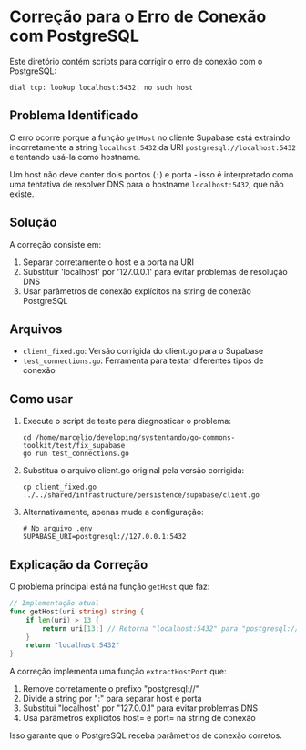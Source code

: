 # Correção para o Erro de Conexão com PostgreSQL

Este diretório contém scripts para corrigir o erro de conexão com o PostgreSQL:
```
dial tcp: lookup localhost:5432: no such host
```

## Problema Identificado

O erro ocorre porque a função `getHost` no cliente Supabase está extraindo incorretamente a string `localhost:5432` da URI `postgresql://localhost:5432` e tentando usá-la como hostname. 

Um host não deve conter dois pontos (`:`) e porta - isso é interpretado como uma tentativa de resolver DNS para o hostname `localhost:5432`, que não existe.

## Solução

A correção consiste em:

1. Separar corretamente o host e a porta na URI
2. Substituir 'localhost' por '127.0.0.1' para evitar problemas de resolução DNS
3. Usar parâmetros de conexão explícitos na string de conexão PostgreSQL

## Arquivos

- `client_fixed.go`: Versão corrigida do client.go para o Supabase
- `test_connections.go`: Ferramenta para testar diferentes tipos de conexão

## Como usar

1. Execute o script de teste para diagnosticar o problema:
   ```
   cd /home/marcelio/developing/systentando/go-commons-toolkit/test/fix_supabase
   go run test_connections.go
   ```

2. Substitua o arquivo client.go original pela versão corrigida:
   ```
   cp client_fixed.go ../../shared/infrastructure/persistence/supabase/client.go
   ```

3. Alternativamente, apenas mude a configuração:
   ```
   # No arquivo .env
   SUPABASE_URI=postgresql://127.0.0.1:5432
   ```

## Explicação da Correção

O problema principal está na função `getHost` que faz:

```go
// Implementação atual
func getHost(uri string) string {
    if len(uri) > 13 {
        return uri[13:] // Retorna "localhost:5432" para "postgresql://localhost:5432"
    }
    return "localhost:5432"
}
```

A correção implementa uma função `extractHostPort` que:

1. Remove corretamente o prefixo "postgresql://"
2. Divide a string por ":" para separar host e porta
3. Substitui "localhost" por "127.0.0.1" para evitar problemas DNS
4. Usa parâmetros explícitos host= e port= na string de conexão

Isso garante que o PostgreSQL receba parâmetros de conexão corretos.
